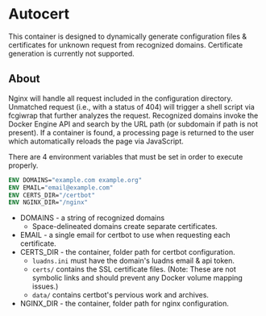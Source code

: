 # Autocert
This container is designed to dynamically generate configuration files & certificates for unknown request from recognized domains.
Certificate generation is currently not supported.

## About
Nginx will handle all request included in the configuration directory. Unmatched request (i.e., with a status of 404) will trigger a shell script via fcgiwrap that further analyzes the request. Recognized domains invoke the Docker Engine API and search by the URL path (or subdomain if path is not present). If a container is found, a processing page is returned to the user which automatically reloads the page via JavaScript.

There are 4 environment variables that must be set in order to execute properly.

```dockerfile
ENV DOMAINS="example.com example.org"
ENV EMAIL="email@example.com"
ENV CERTS_DIR="/certbot"
ENV NGINX_DIR="/nginx"
```

- DOMAINS - a string of recognized domains
  - Space-delineated domains create separate certificates.
- EMAIL - a single email for certbot to use when requesting each certificate.
- CERTS_DIR - the container, folder path for certbot configuration.
  - `luadns.ini` must have the domain's luadns email & api token.
  - `certs/` contains the SSL certificate files. (Note: These are not symbolic links and should prevent any Docker volume mapping issues.)
  - `data/` contains certbot's pervious work and archives.
- NGINX_DIR - the container, folder path for nginx configuration.

